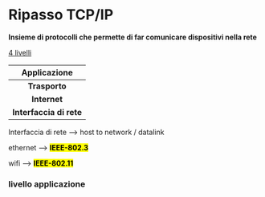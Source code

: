 # Ripasso TCP/IP

**Insieme di protocolli che permette di far comunicare dispositivi nella rete**

<u>4 livelli</u>

| Applicazione            |
|:-----------------------:|
| **Trasporto**           |
| **Internet**            |
| **Interfaccia di rete** |

Interfaccia di rete --> host to network / datalink

ethernet --> <mark>**IEEE-802.3**</mark>

wifi --> **<mark>IEEE-802.11</mark>**



### livello applicazione



